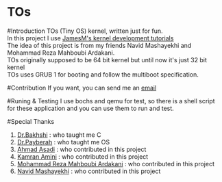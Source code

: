 TOs
===
#Introduction
TOs (Tiny OS) kernel, written just for fun.  
In this project I use [JamesM's kernel development tutorials](http://www.jamesmolloy.co.uk/tutorial_html/index.html)  
The idea of this project is from my friends Navid Mashayekhi and Mohammad Reza Mahboubi Ardakani.  
TOs originally supposed to be 64 bit kernel but until now it's just 32 bit kernel  
TOs uses GRUB 1 for booting and follow the multiboot specification.

#Contribution
If you want, you can send me an [email](mailto:parham.alvani@gmail.com)

#Runing & Testing
I use bochs and qemu for test, so there is a shell script for these application and you can use them to run and test.

#Special Thanks
1. [Dr.Bakhshi](mailto:bbakhshi@aut.ac.ir) : who taught me C
2. [Dr.Payberah](mailto:amir@sics.se) : who taught me OS
3. [Ahmad Asadi](ahmad.asadi.ir@gmail.com) : who contributed in this project
4. [Kamran Amini](mailto:kam.cpp@gmail.com) : who contributed in this project
5. [Mohammad Reza Mahboubi Ardakani](mailto:mrmahboubi95@yahoo.com) : who contributed in this project
6. [Navid Mashayekhi](mailto:mashayekhi.navid@yahoo.com) : who contributed in this project
